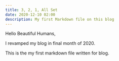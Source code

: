 ```yaml
---
title: 3, 2, 1, All Set
date: 2020-12-10 02:00
description: My first Markdown file on this blog
---
```


Hello Beautiful Humans,

I revamped my blog in final month of 2020.

This is the my first markdown file written for blog.
